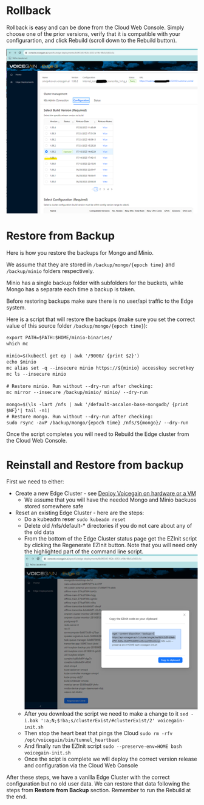 # Rollback

Rollback is easy and can be done from the Cloud Web Console. Simply choose one of the prior versions, verify that it is compatible with your configurartion, and click Rebuild (scroll down to the Rebuild button).


![Rollback to previous version](./EDGE-Rollback.png)


# Restore from Backup
Here is how you restore the backups for Mongo and Minio.

We assume that they are stored in `/backup/mongo/{epoch time}` and `/backup/minio` folders respectively.

Minio has a single backup folder with subfolders for the buckets, while Mongo has a separate each time a backup is taken.

Before restoring backups make sure there is no user/api traffic to the Edge system.

Here is a script that will restore the backups (make sure you set the correct value of this source folder `/backup/mongo/{epoch time}`):

```
export PATH=$PATH:$HOME/minio-binaries/
which mc

minio=$(kubectl get ep | awk '/9000/ {print $2}')
echo $minio
mc alias set -q --insecure minio https://${minio} accesskey secretkey                                               
mc ls --insecure minio

# Restore minio. Run without --dry-run after checking:
mc mirror --insecure /backup/minio/ minio/ --dry-run

mongo=$(\ls -lart /nfs | awk '/default-ascalon-base-mongodb/ {print $NF}'| tail -n1)
# Restore mongo. Run without --dry-run after checking:
sudo rsync -avP /backup/mongo/{epoch time} /nfs/${mongo}/ --dry-run
```

Once the script completes you will need to Rebuild the Edge cluster from the Cloud Web Console.

# Reinstall and Restore from backup

First we need to either:
* Create a new Edge Cluster - see [Deploy Voicegain on hardware or a VM](../edge-on-hardware/Edge_Deploy.md)
  * We assume that you will have the needed Mongo and Minio backuos stored somewhere safe  
* Reset an existing Edge Cluster - here are the steps:
  *   Do a kubeadm reser `sudo kubeadm reset`
  *   Delete old /nfs/default-* directories if you do not care about any of the old data
  *   From the bottom of the Edge Cluster status page get the EZInit script by clicking the Regenerate EZInit button. Note that you will need only the highlighted part of the command line script. ![Regenerate EZInit](./Regenerate-EZInit.png)
  *   After you download the script we need to make a change to it `sed -i.bak ':a;N;$!ba;s/clusterExist/#clusterExist/2' voicegain-init.sh`
  *   Then stop the heart beat that pings the Cloud `sudo rm -rfv /opt/voicegain/bin/tunnel_heartbeat`
  *   And finally run the EZInit script `sudo --preserve-env=HOME bash voicegain-init.sh`
  *   Once the scipt is complete we will deploy the correct version release and configuration via the Cloud Web Console
 
After these steps, we have a vanilla Edge Cluster with the correct configuration but no old user data.
We can restore that data following the steps from **Restore from Backup** section. Remember to run the Rebuild at the end.


